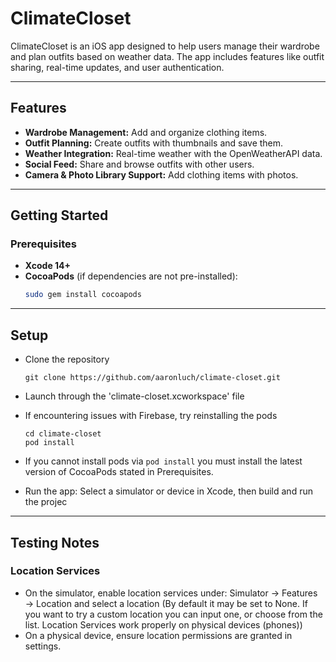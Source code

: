 # ClimateCloset

ClimateCloset is an iOS app designed to help users manage their wardrobe and plan outfits based on weather data. The app includes features like outfit sharing, real-time updates, and user authentication.

---

## Features

- **Wardrobe Management:** Add and organize clothing items.
- **Outfit Planning:** Create outfits with thumbnails and save them.
- **Weather Integration:** Real-time weather with the OpenWeatherAPI data.
- **Social Feed:** Share and browse outfits with other users.
- **Camera & Photo Library Support:** Add clothing items with photos.

---

## Getting Started

### Prerequisites
- **Xcode 14+**
- **CocoaPods** (if dependencies are not pre-installed):
  ```bash
  sudo gem install cocoapods

---

## Setup
- Clone the repository
  ```
  git clone https://github.com/aaronluch/climate-closet.git
- Launch through the 'climate-closet.xcworkspace' file

- If encountering issues with Firebase, try reinstalling the pods
  ```
  cd climate-closet
  pod install
  ```

- If you cannot install pods via ```pod install``` you must install the latest version of CocoaPods stated in Prerequisites.

- Run the app: Select a simulator or device in Xcode, then build and run the projec

---

## Testing Notes

### Location Services
- On the simulator, enable location services under: Simulator → Features → Location and select a location (By default it may be set to None. If you want to try a custom location you can input one, or choose from the list. Location Services work properly on physical devices (phones))
- On a physical device, ensure location permissions are granted in settings.
  
